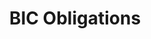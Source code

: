 ---
title: "BIC Obligations"
description: This guide is itended to walk the user through using the operational workbench to find obligations by BIC.
external_url: itvmo.gsa.gov/assets/files/tlr/What-are-the-obligations-by-BIC-and-which-agencies-use-them-508.pdf
content_tags:
type: link
filters: market-intelligence na-branded-offering na-audience
---